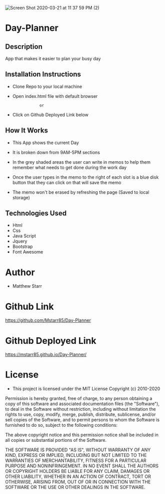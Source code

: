 ![Screen Shot 2020-03-21 at 11 37 59 PM (2)](https://user-images.githubusercontent.com/53281244/77241787-9c1f8300-6bcd-11ea-9f43-d1d016517bb2.png)

# Day-Planner

## Description 
 
App that makes it easier to plan your busy day

## Installation Instructions  

 * Clone Repo to your local machine
 
 * Open index.html file with default browser 
 
                   or
                   
 * Click on Github Deployed Link below
 
## How It Works

 * This App shows the current Day 
 
 * It is broken down from 9AM-5PM sections 
 
 * In the grey shaded areas the user can write in memos to help them remember what needs to get done during the work day
 
 * Once the user types in the memo to the right of each slot is a blue disk button that they can click on that will save the      memo
 
 * The memo won't be erased by refreshing the page (Saved to local storage)

## Technologies Used
 
 * Html
 * Css 
 * Java Script 
 * Jquery
 * Bootstrap
 * Font Awesome

# Author
- Matthew Starr

# Github Link
https://github.com/Mstarr85/Day-Planner

# Github Deployed Link

https://mstarr85.github.io/Day-Planner/


# License
- This project is licensed under the MIT License Copyright (c) 2010-2020

Permission is hereby granted, free of charge, to any person obtaining a copy
of this software and associated documentation files (the "Software"), to deal
in the Software without restriction, including without limitation the rights
to use, copy, modify, merge, publish, distribute, sublicense, and/or sell
copies of the Software, and to permit persons to whom the Software is
furnished to do so, subject to the following conditions:

The above copyright notice and this permission notice shall be included in
all copies or substantial portions of the Software.

THE SOFTWARE IS PROVIDED "AS IS", WITHOUT WARRANTY OF ANY KIND, EXPRESS OR
IMPLIED, INCLUDING BUT NOT LIMITED TO THE WARRANTIES OF MERCHANTABILITY,
FITNESS FOR A PARTICULAR PURPOSE AND NONINFRINGEMENT. IN NO EVENT SHALL THE
AUTHORS OR COPYRIGHT HOLDERS BE LIABLE FOR ANY CLAIM, DAMAGES OR OTHER
LIABILITY, WHETHER IN AN ACTION OF CONTRACT, TORT OR OTHERWISE, ARISING FROM,
OUT OF OR IN CONNECTION WITH THE SOFTWARE OR THE USE OR OTHER DEALINGS IN
THE SOFTWARE.




 
    

